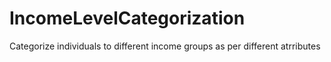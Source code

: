 # IncomeLevelCategorization
Categorize individuals to different income groups as per different atrributes
